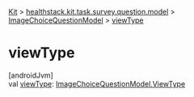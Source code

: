 
[Kit](../../../kit.html) > [healthstack.kit.task.survey.question.model](../index.html) > [ImageChoiceQuestionModel](index.html) > [viewType](view-type.html)



# viewType



[androidJvm]\
val [viewType](view-type.html): [ImageChoiceQuestionModel.ViewType](-view-type/index.html)




